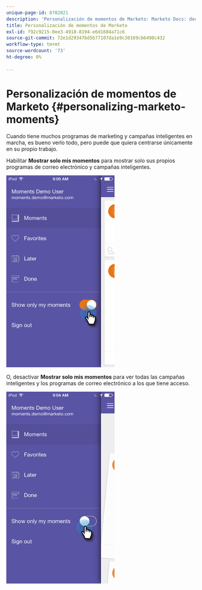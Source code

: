 ```yaml
---
unique-page-id: 8782021
description: 'Personalización de momentos de Marketo: Marketo Docs: documentación del producto'
title: Personalización de momentos de Marketo
exl-id: f92c9215-0ee3-4918-8194-e6d1684a71c6
source-git-commit: 72e1d29347bd5b77107da1e9c30169cb6490c432
workflow-type: tm+mt
source-wordcount: '73'
ht-degree: 0%

---
```


# Personalización de momentos de Marketo {#personalizing-marketo-moments}

Cuando tiene muchos programas de marketing y campañas inteligentes en marcha, es bueno verlo todo, pero puede que quiera centrarse únicamente en su propio trabajo.

Habilitar **Mostrar solo mis momentos** para mostrar solo sus propios programas de correo electrónico y campañas inteligentes.

![](assets/image2015-7-16-15-3a53-3a24.png)

O, desactivar **Mostrar solo mis momentos** para ver todas las campañas inteligentes y los programas de correo electrónico a los que tiene acceso.

![](assets/image2015-7-16-15-3a55-3a29.png)
